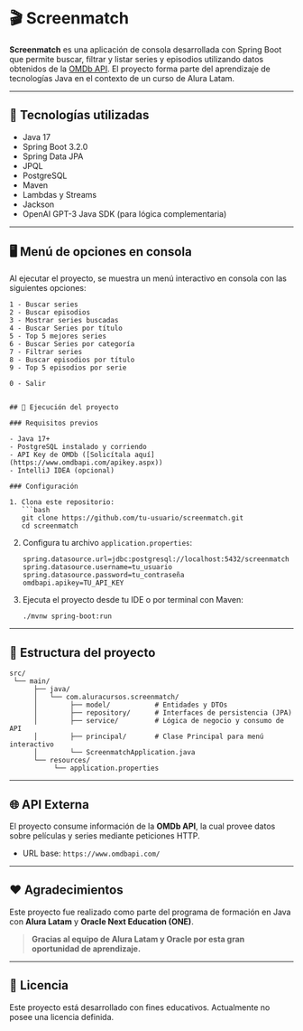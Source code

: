 # 🎬 Screenmatch

**Screenmatch** es una aplicación de consola desarrollada con Spring Boot que permite buscar, filtrar y listar series y episodios utilizando datos obtenidos de la [OMDb API](https://www.omdbapi.com/). El proyecto forma parte del aprendizaje de tecnologías Java en el contexto de un curso de Alura Latam.

---

## 🧰 Tecnologías utilizadas

- Java 17
- Spring Boot 3.2.0
- Spring Data JPA
- JPQL
- PostgreSQL
- Maven
- Lambdas y Streams
- Jackson
- OpenAI GPT-3 Java SDK (para lógica complementaria)

---

## 🖥️ Menú de opciones en consola

Al ejecutar el proyecto, se muestra un menú interactivo en consola con las siguientes opciones:

```
1 - Buscar series
2 - Buscar episodios
3 - Mostrar series buscadas
4 - Buscar Series por título
5 - Top 5 mejores series
6 - Buscar Series por categoría
7 - Filtrar series
8 - Buscar episodios por título
9 - Top 5 episodios por serie

0 - Salir


## 🚀 Ejecución del proyecto

### Requisitos previos

- Java 17+
- PostgreSQL instalado y corriendo
- API Key de OMDb ([Solicítala aquí](https://www.omdbapi.com/apikey.aspx))
- IntelliJ IDEA (opcional)

### Configuración

1. Clona este repositorio:
   ```bash
   git clone https://github.com/tu-usuario/screenmatch.git
   cd screenmatch
   ```

2. Configura tu archivo `application.properties`:
   ```properties
   spring.datasource.url=jdbc:postgresql://localhost:5432/screenmatch
   spring.datasource.username=tu_usuario
   spring.datasource.password=tu_contraseña
   omdbapi.apikey=TU_API_KEY
   ```

3. Ejecuta el proyecto desde tu IDE o por terminal con Maven:
   ```bash
   ./mvnw spring-boot:run
   ```

---

## 📁 Estructura del proyecto

```
src/
 └── main/
      ├── java/
      │   └── com.aluracursos.screenmatch/
      │        ├── model/           # Entidades y DTOs
      │        ├── repository/      # Interfaces de persistencia (JPA)
      │        ├── service/         # Lógica de negocio y consumo de API
      │        ├── principal/       # Clase Principal para menú interactivo
      │        └── ScreenmatchApplication.java
      └── resources/
           └── application.properties
```

---

## 🌐 API Externa

El proyecto consume información de la **OMDb API**, la cual provee datos sobre películas y series mediante peticiones HTTP.

- URL base: `https://www.omdbapi.com/`

---

## ❤️ Agradecimientos

Este proyecto fue realizado como parte del programa de formación en Java con **Alura Latam** y **Oracle Next Education (ONE)**.

> **Gracias al equipo de Alura Latam y Oracle por esta gran oportunidad de aprendizaje.**

---

## 📜 Licencia

Este proyecto está desarrollado con fines educativos. Actualmente no posee una licencia definida.
